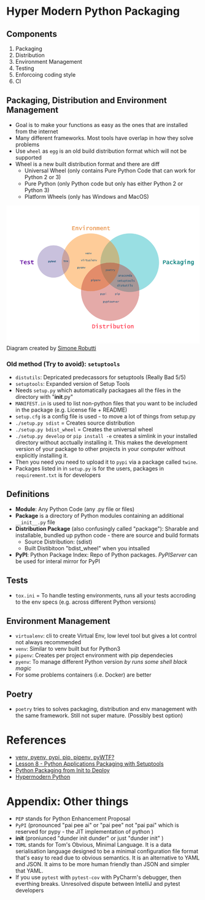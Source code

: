 # Hyper Modern Python Packaging 
 
## Components

1. Packaging 
2. Distribution
3. Environment Management 
4. Testing
5. Enforcoing coding style 
6. CI


## Packaging, Distribution and Environment Management
* Goal is to make your functions as easy as the ones that are installed from the internet 
* Many different frameworks. Most tools have overlap in how they solve problems
* Use `wheel` as `egg` is an old build distribution format which will not be supported 
* Wheel is a new built distribution format and there are diff
    * Universal Wheel (only contains Pure Python Code that can work for Python 2 or 3)
    * Pure Python (only Python code but only has either Python 2 or Python 3)
    * Platform Wheels (only has Windows and MacOS)

![](assets/pyWTF_venv_diagram.png)
Diagram created by [Simone Robutti](https://chobeat.github.io/pywtf-slides/#15)


### Old method (Try to avoid): `setuptools`
* `distutils`: Depricated predecassors for setuptools (Really Bad 5/5)
* `setuptools`: Expanded version of Setup Tools 
* Needs `setup.py` which automatically packagaes all the files in the directory with "__init__.py" 
* `MANIFEST.in` is used to list non-python files that you want to be included in the package (e.g. License file + README)
* `setup.cfg` is a config file is used - to move a lot of things from setup.py 
* `./setup.py sdist` = Creates source distribution
* `./setup.py bdist_wheel` = Creates the universal wheel 
* `./setup.py develop` or  `pip install -e` creates a simlink in your installed directory without acctually installing it. This makes the development version of your package to other projects in your computer without explicitly installing it.
* Then you need you need to upload it to `pypi` via a package called `twine`. 
* Packages listed in in `setup.py` is for the users, packages in `requirement.txt` is for developers 

## Definitions
* **Module**: Any Python Code (any .py file or files)
* **Package** is a directory of Python modules containing an additional `__init__.py` file
* **Distribution Package** (also confusingly called "package"): Sharable and installable, bundled up python code - there are source and build formats
    * Source Distribution: (sdist) 
    * Built Distibitoon "bdist_wheel" when you intsalled 
* **PyPI**: Python Package Index: Repo of Python packages. *PyPIServer* can be used for interal mirror for PyPI 


## Tests 
* `tox.ini` = To handle testing environments, runs all your tests accroding to the env specs (e.g. across different Python versions)


## Environment Management
* `virtualenv`: cli to create Virtual Env, low level tool but gives a lot control not always recommended 
* `venv`: Similar to venv built but for Python3 
* `pipenv`: Creates per project environment with pip dependecies 
* `pyenv`: To manage different Python version *by runs some shell black magic*
* For some problems containers (i.e. Docker) are better

## Poetry 
* `poetry` tries to solves packaging, distribution and env management with the same framework. Still not super mature. (Possibly best option)

# References
* [venv, pyenv, pypi, pip, pipenv, pyWTF?](https://www.youtube.com/watch?v=-C8uVImkTQg)
* [Lesson 8 - Python Applications Packaging with Setuptools](https://www.youtube.com/watch?v=wCGsLqHOT2I)
* [Python Packaging from Init to Deploy](https://www.youtube.com/watch?v=4fzAMdLKC5k)
* [Hypermodern Python](https://cjolowicz.github.io/posts/hypermodern-python-01-setup/)

# Appendix: Other things
* `PEP` stands for Python Enhancement Proposal 
* `PyPI` (pronounced "pai pee ai" or "pai pee" not "pai pai" which is reserved for pypy - the JIT implementation of python )
* __init__ (proniunced "dunder init dunder" or just "dunder init" )
* `TOML` stands for Tom's Obvious, Minimal Language. It is a data serialisation language designed to be a minimal configuration file format that's easy to read due to obvious semantics. It is an alternative to YAML and JSON. It aims to be more human friendly than JSON and simpler that YAML.
* If you use `pytest` with `pytest-cov` with PyCharm's debugger, then everthing breaks. Unresolved dispute between IntelliJ and pytest developers 


